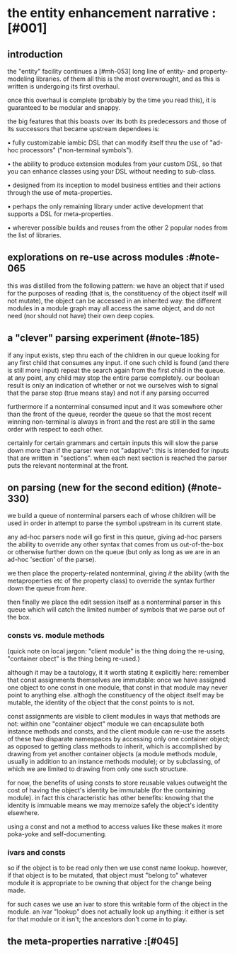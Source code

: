 # the entity enhancement narrative :[#001]

## introduction

the "entity" facility continues a [#mh-053] long line of entity- and
property-modeling libraries. of them all this is the most overwrought,
and as this is written is undergoing its first overhaul.

once this overhaul is complete (probably by the time you read this), it
is guaranteed to be modular and snappy.

the big features that this boasts over its both its predecessors and
those of its successors that became upstream dependees is:


• fully customizable iambic DSL that can modify itself thru the use of
  "ad-hoc processors" ("non-terminal symbols").

• the ability to produce extension modules from your custom DSL, so that
  you can enhance classes using your DSL without needing to sub-class.

• designed from its inception to model business entities and their
  actions through the use of meta-properties.

• perhaps the only remaining library under active development that
  supports a DSL for meta-properties.

• wherever possible builds and reuses from the other 2 popular nodes
  from the list of libraries.




## explorations on re-use across modules :#note-065

this was distilled from the following pattern: we have an object that if
used for the purposes of reading (that is, the constituency of the object
itself will not mutate), the object can be accessed in an inherited way:
the different modules in a module graph may all access the same object,
and do not need (nor should not have) their own deep copies.





## a "clever" parsing experiment  (#note-185)

if any input exists, step thru each of the children in our queue
looking for any first child that consumes any input. if one such
child is found (and there is still more input) repeat the search
again from the first child in the queue. at any point, any child
may stop the entire parse completely. our boolean result is only
an indication of whether or not we ourselves wish to signal that
the parse stop (true means stay) and not if any parsing occurred

furthermore if a nonterminal consumed input and it was somewhere
other than the front of the queue, reorder the queue so that the
most recent winning non-terminal is always in front and the rest
are still in the same order with respect to each other.

certainly for certain grammars and certain inputs this will slow
the parse down more than if the parser were not "adaptive": this
is intended for inputs that are written in "sections". when each
next section is reached the parser puts the relevant nonterminal
at the front.




## on parsing (new for the second edition)  (#note-330)

we build a queue of nonterminal parsers each of whose children will be
used in order in attempt to parse the symbol upstream in its current
state.

any ad-hoc parsers node will go first in this queue, giving ad-hoc
parsers the ability to override any other syntax that comes from us
out-of-the-box or otherwise further down on the queue (but only as long
as we are in an ad-hoc 'section' of the parse).

we then place the property-related nonterminal, giving *it* the ability
(with the metaproperties etc of the property class) to override the
syntax further down the queue from *here*.

then finally we place the edit session itself as a nonterminal parser in
this queue which will catch the limited number of symbols that we parse
out of the box.




### consts vs. module methods

(quick note on local jargon: "client module" is the thing doing the
re-using, "container obect" is the thing being re-used.)

although it may be a tautology, it it worth stating it explicitly here:
remember that const assignments themselves are immutable: once we have
assigned one object to one const in one module, that const in that
module may never point to anything else. althogh the constituency of the
object itself may be mutable, the identity of the object that the const
points to is not.

const assignments are visible to client modules in ways that methods are
not: within one "container object" module we can encapsulate both instance
methods and consts, and the client module can re-use the assets of these
two disparate namespaces by accessing only one container object; as
opposed to getting class methods to inherit, which is accomplished by
drawing from yet another container objects (a module methods module,
usually in addition to an instance methods module); or by subclassing,
of which we are limited to drawing from only one such structure.

for now, the benefits of using consts to store reusable values outweight
the cost of having the object's identity be immutable (for the
containing module). in fact this characteristic has other benefits:
knowing that the identity is immuable means we may memoize safely the
object's identity elsewhere.

using a const and not a method to access values like these makes it more
poka-yoke and self-documenting.



### ivars and consts

so if the object is to be read only then we use const name lookup.
however, if that object is to be mutated, that object must "belong to"
whatever module it is appropriate to be owning that object for the
change being made.

for such cases we use an ivar to store this writable form of the object
in the module. an ivar "lookup" does not actually look up anything: it
either is set for that module or it isn't; the ancestors don't come in
to play.



## the meta-properties narrative :[#045]
